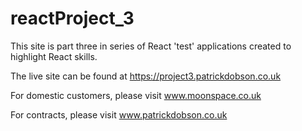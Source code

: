 # reactProject_3

This site is part three in series of React 'test' applications created to highlight React skills.



The live site can be found at https://project3.patrickdobson.co.uk

For domestic customers, please visit www.moonspace.co.uk

For contracts, please visit www.patrickdobson.co.uk

